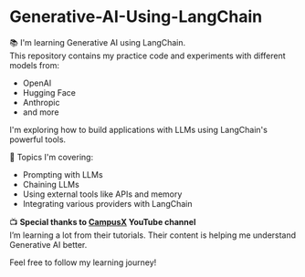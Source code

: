 # Generative-AI-Using-LangChain

📚 I'm learning Generative AI using LangChain.  
This repository contains my practice code and experiments with different models from:

- OpenAI  
- Hugging Face  
- Anthropic  
- and more  

I'm exploring how to build applications with LLMs using LangChain's powerful tools.

🧠 Topics I'm covering:

- Prompting with LLMs  
- Chaining LLMs  
- Using external tools like APIs and memory  
- Integrating various providers with LangChain  

📺 **Special thanks to [CampusX](https://www.youtube.com/@CampusX) YouTube channel**  
I’m learning a lot from their tutorials. Their content is helping me understand Generative AI better.

Feel free to follow my learning journey!
